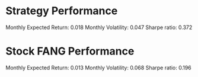 # Strategy Performance
Monthly Expected Return: 0.018
Monthly Volatility: 0.047
Sharpe ratio: 0.372
# Stock FANG Performance
Monthly Expected Return: 0.013
Monthly Volatility: 0.068
Sharpe ratio: 0.196
